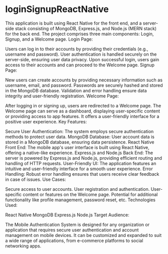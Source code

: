 # loginSignupReactNative
This application is built using React Native for the front end, and a server-side stack consisting of MongoDB, Express.js, and Node.js (MERN stack) for the back end. The project comprises three main components: Login, Signup, and a Welcome page. 
Login Page:

Users can log in to their accounts by providing their credentials (e.g., username and password).
User authentication is handled securely on the server-side, ensuring user data privacy.
Upon successful login, users gain access to their accounts and can proceed to the Welcome page.
Signup Page:

New users can create accounts by providing necessary information such as username, email, and password.
Passwords are securely hashed and stored in the MongoDB database.
Validation and error handling ensure data integrity and user-friendly registration.
Welcome Page:

After logging in or signing up, users are redirected to a Welcome page.
The Welcome page can serve as a dashboard, displaying user-specific content or providing access to app features.
It offers a user-friendly interface for a positive user experience.
Key Features:

Secure User Authentication: The system employs secure authentication methods to protect user data.
MongoDB Database: User account data is stored in a MongoDB database, ensuring data persistence.
React Native Front End: The mobile app's user interface is built using React Native, offering a native-like experience.
Express.js and Node.js Back End: The server is powered by Express.js and Node.js, providing efficient routing and handling of HTTP requests.
User-Friendly UI: The application features an intuitive and user-friendly interface for a smooth user experience.
Error Handling: Robust error handling ensures that users receive clear feedback in case of issues.
Use Cases:

Secure access to user accounts.
User registration and authentication.
User-specific content or features on the Welcome page.
Potential for additional functionality like profile management, password reset, etc.
Technologies Used:

React Native
MongoDB
Express.js
Node.js
Target Audience:

The Mobile Authentication System is designed for any organization or application that requires secure user authentication and account management on mobile devices. It can be customized and expanded to suit a wide range of applications, from e-commerce platforms to social networking apps.
